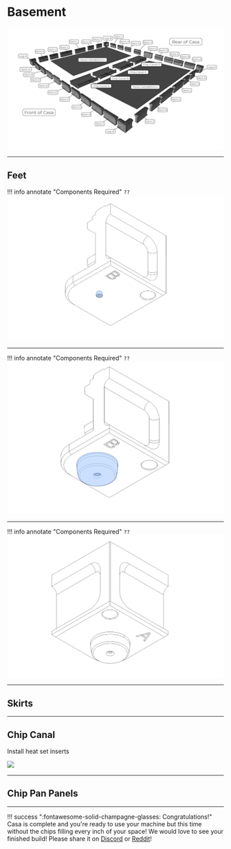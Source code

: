# Basement

![](../img/50_1.png)

---

## Feet

!!! info annotate "Components Required"
    ```
        ??
    ```
![](../img/50_F_1.png)

---

!!! info annotate "Components Required"
    ```
        ??
    ```
![](../img/50_F_2.png)

---

!!! info annotate "Components Required"
    ```
        ??
    ```
![](../img/50_F_3.png)

---

## Skirts

---

## Chip Canal

Install heat set inserts

![](../img/50_CC_1)

---

## Chip Pan Panels



---

!!! success ":fontawesome-solid-champagne-glasses: Congratulations!"
    Casa is complete and you're ready to use your machine but this time without the chips filling every inch of your space!
    We would love to see your finished build! Please share it on [Discord](https://discord.gg/ya4UUj7ax2) or [Reddit](https://www.reddit.com/r/MilleniumMachines/)!